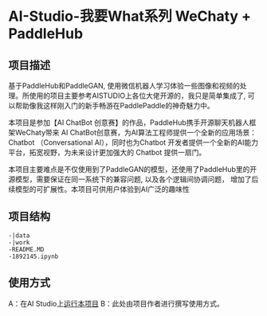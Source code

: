 # AI-Studio-我要What系列 WeChaty + PaddleHub

## 项目描述
基于PaddleHub和PaddleGAN, 使用微信机器人学习体验一些图像和视频的处理。所使用的项目主要参考AISTUDIO上各位大佬开源的，我只是简单集成了, 可以帮助像我这样刚入门的新手畅游在PaddlePaddle的神奇魅力中。

本项目是参加【AI ChatBot 创意赛】的作品，PaddleHub携手开源聊天机器人框架WeChaty带来 AI ChatBot创意赛，为AI算法工程师提供一个全新的应用场景：Chatbot （Conversational AI），同时也为Chatbot 开发者提供一个全新的AI能力平台，拓宽视野，为未来设计更加强大的 Chatbot 提供一扇门。

本项目主要难点是不仅使用到了PaddleGAN的模型，还使用了PaddleHub里的开源模型，需要保证在同一系统下的兼容问题, 以及各个逻辑间协调问题， 增加了后续模型的可扩展性。本项目可供用户体验到AI广泛的趣味性

## 项目结构
```
-|data
-|work
-README.MD
-1892145.ipynb
```
## 使用方式
A：在AI Studio上[运行本项目](https://aistudio.baidu.com/aistudio/projectdetail/1892145)
B：此处由项目作者进行撰写使用方式。
